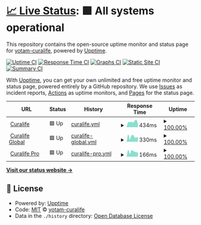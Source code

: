 # [📈 Live Status](https://uptime.curalife.com): <!--live status--> **🟩 All systems operational**

This repository contains the open-source uptime monitor and status page for [yotam-curalife](curalife.com), powered by [Upptime](https://github.com/upptime/upptime).

[![Uptime CI](https://github.com/yotamcuralife/upptime/workflows/Uptime%20CI/badge.svg)](https://github.com/yotamcuralife/upptime/actions?query=workflow%3A%22Uptime+CI%22)
[![Response Time CI](https://github.com/yotamcuralife/upptime/workflows/Response%20Time%20CI/badge.svg)](https://github.com/yotamcuralife/upptime/actions?query=workflow%3A%22Response+Time+CI%22)
[![Graphs CI](https://github.com/yotamcuralife/upptime/workflows/Graphs%20CI/badge.svg)](https://github.com/yotamcuralife/upptime/actions?query=workflow%3A%22Graphs+CI%22)
[![Static Site CI](https://github.com/yotamcuralife/upptime/workflows/Static%20Site%20CI/badge.svg)](https://github.com/yotamcuralife/upptime/actions?query=workflow%3A%22Static+Site+CI%22)
[![Summary CI](https://github.com/yotamcuralife/upptime/workflows/Summary%20CI/badge.svg)](https://github.com/yotamcuralife/upptime/actions?query=workflow%3A%22Summary+CI%22)

With [Upptime](https://upptime.js.org), you can get your own unlimited and free uptime monitor and status page, powered entirely by a GitHub repository. We use [Issues](https://github.com/yotamcuralife/upptime/issues) as incident reports, [Actions](https://github.com/yotamcuralife/upptime/actions) as uptime monitors, and [Pages](https://uptime.curalife.com) for the status page.

<!--start: status pages-->
<!-- This summary is generated by Upptime (https://github.com/upptime/upptime) -->
<!-- Do not edit this manually, your changes will be overwritten -->
<!-- prettier-ignore -->
| URL | Status | History | Response Time | Uptime |
| --- | ------ | ------- | ------------- | ------ |
| <img alt="" src="https://icons.duckduckgo.com/ip3/www.curalife.com.ico" height="13"> [Curalife](https://www.curalife.com) | 🟩 Up | [curalife.yml](https://github.com/yotamcuralife/upptime/commits/HEAD/history/curalife.yml) | <details><summary><img alt="Response time graph" src="./graphs/curalife/response-time-week.png" height="20"> 434ms</summary><br><a href="https://yotamcuralife.github.io/upptime/history/curalife"><img alt="Response time 448" src="https://img.shields.io/endpoint?url=https%3A%2F%2Fraw.githubusercontent.com%2Fyotamcuralife%2Fupptime%2FHEAD%2Fapi%2Fcuralife%2Fresponse-time.json"></a><br><a href="https://yotamcuralife.github.io/upptime/history/curalife"><img alt="24-hour response time 489" src="https://img.shields.io/endpoint?url=https%3A%2F%2Fraw.githubusercontent.com%2Fyotamcuralife%2Fupptime%2FHEAD%2Fapi%2Fcuralife%2Fresponse-time-day.json"></a><br><a href="https://yotamcuralife.github.io/upptime/history/curalife"><img alt="7-day response time 434" src="https://img.shields.io/endpoint?url=https%3A%2F%2Fraw.githubusercontent.com%2Fyotamcuralife%2Fupptime%2FHEAD%2Fapi%2Fcuralife%2Fresponse-time-week.json"></a><br><a href="https://yotamcuralife.github.io/upptime/history/curalife"><img alt="30-day response time 448" src="https://img.shields.io/endpoint?url=https%3A%2F%2Fraw.githubusercontent.com%2Fyotamcuralife%2Fupptime%2FHEAD%2Fapi%2Fcuralife%2Fresponse-time-month.json"></a><br><a href="https://yotamcuralife.github.io/upptime/history/curalife"><img alt="1-year response time 448" src="https://img.shields.io/endpoint?url=https%3A%2F%2Fraw.githubusercontent.com%2Fyotamcuralife%2Fupptime%2FHEAD%2Fapi%2Fcuralife%2Fresponse-time-year.json"></a></details> | <details><summary><a href="https://yotamcuralife.github.io/upptime/history/curalife">100.00%</a></summary><a href="https://yotamcuralife.github.io/upptime/history/curalife"><img alt="All-time uptime 100.00%" src="https://img.shields.io/endpoint?url=https%3A%2F%2Fraw.githubusercontent.com%2Fyotamcuralife%2Fupptime%2FHEAD%2Fapi%2Fcuralife%2Fuptime.json"></a><br><a href="https://yotamcuralife.github.io/upptime/history/curalife"><img alt="24-hour uptime 100.00%" src="https://img.shields.io/endpoint?url=https%3A%2F%2Fraw.githubusercontent.com%2Fyotamcuralife%2Fupptime%2FHEAD%2Fapi%2Fcuralife%2Fuptime-day.json"></a><br><a href="https://yotamcuralife.github.io/upptime/history/curalife"><img alt="7-day uptime 100.00%" src="https://img.shields.io/endpoint?url=https%3A%2F%2Fraw.githubusercontent.com%2Fyotamcuralife%2Fupptime%2FHEAD%2Fapi%2Fcuralife%2Fuptime-week.json"></a><br><a href="https://yotamcuralife.github.io/upptime/history/curalife"><img alt="30-day uptime 100.00%" src="https://img.shields.io/endpoint?url=https%3A%2F%2Fraw.githubusercontent.com%2Fyotamcuralife%2Fupptime%2FHEAD%2Fapi%2Fcuralife%2Fuptime-month.json"></a><br><a href="https://yotamcuralife.github.io/upptime/history/curalife"><img alt="1-year uptime 100.00%" src="https://img.shields.io/endpoint?url=https%3A%2F%2Fraw.githubusercontent.com%2Fyotamcuralife%2Fupptime%2FHEAD%2Fapi%2Fcuralife%2Fuptime-year.json"></a></details>
| <img alt="" src="https://icons.duckduckgo.com/ip3/global.curalife.com.ico" height="13"> [Curalife Global](https://global.curalife.com) | 🟩 Up | [curalife-global.yml](https://github.com/yotamcuralife/upptime/commits/HEAD/history/curalife-global.yml) | <details><summary><img alt="Response time graph" src="./graphs/curalife-global/response-time-week.png" height="20"> 330ms</summary><br><a href="https://yotamcuralife.github.io/upptime/history/curalife-global"><img alt="Response time 353" src="https://img.shields.io/endpoint?url=https%3A%2F%2Fraw.githubusercontent.com%2Fyotamcuralife%2Fupptime%2FHEAD%2Fapi%2Fcuralife-global%2Fresponse-time.json"></a><br><a href="https://yotamcuralife.github.io/upptime/history/curalife-global"><img alt="24-hour response time 425" src="https://img.shields.io/endpoint?url=https%3A%2F%2Fraw.githubusercontent.com%2Fyotamcuralife%2Fupptime%2FHEAD%2Fapi%2Fcuralife-global%2Fresponse-time-day.json"></a><br><a href="https://yotamcuralife.github.io/upptime/history/curalife-global"><img alt="7-day response time 330" src="https://img.shields.io/endpoint?url=https%3A%2F%2Fraw.githubusercontent.com%2Fyotamcuralife%2Fupptime%2FHEAD%2Fapi%2Fcuralife-global%2Fresponse-time-week.json"></a><br><a href="https://yotamcuralife.github.io/upptime/history/curalife-global"><img alt="30-day response time 353" src="https://img.shields.io/endpoint?url=https%3A%2F%2Fraw.githubusercontent.com%2Fyotamcuralife%2Fupptime%2FHEAD%2Fapi%2Fcuralife-global%2Fresponse-time-month.json"></a><br><a href="https://yotamcuralife.github.io/upptime/history/curalife-global"><img alt="1-year response time 353" src="https://img.shields.io/endpoint?url=https%3A%2F%2Fraw.githubusercontent.com%2Fyotamcuralife%2Fupptime%2FHEAD%2Fapi%2Fcuralife-global%2Fresponse-time-year.json"></a></details> | <details><summary><a href="https://yotamcuralife.github.io/upptime/history/curalife-global">100.00%</a></summary><a href="https://yotamcuralife.github.io/upptime/history/curalife-global"><img alt="All-time uptime 100.00%" src="https://img.shields.io/endpoint?url=https%3A%2F%2Fraw.githubusercontent.com%2Fyotamcuralife%2Fupptime%2FHEAD%2Fapi%2Fcuralife-global%2Fuptime.json"></a><br><a href="https://yotamcuralife.github.io/upptime/history/curalife-global"><img alt="24-hour uptime 100.00%" src="https://img.shields.io/endpoint?url=https%3A%2F%2Fraw.githubusercontent.com%2Fyotamcuralife%2Fupptime%2FHEAD%2Fapi%2Fcuralife-global%2Fuptime-day.json"></a><br><a href="https://yotamcuralife.github.io/upptime/history/curalife-global"><img alt="7-day uptime 100.00%" src="https://img.shields.io/endpoint?url=https%3A%2F%2Fraw.githubusercontent.com%2Fyotamcuralife%2Fupptime%2FHEAD%2Fapi%2Fcuralife-global%2Fuptime-week.json"></a><br><a href="https://yotamcuralife.github.io/upptime/history/curalife-global"><img alt="30-day uptime 100.00%" src="https://img.shields.io/endpoint?url=https%3A%2F%2Fraw.githubusercontent.com%2Fyotamcuralife%2Fupptime%2FHEAD%2Fapi%2Fcuralife-global%2Fuptime-month.json"></a><br><a href="https://yotamcuralife.github.io/upptime/history/curalife-global"><img alt="1-year uptime 100.00%" src="https://img.shields.io/endpoint?url=https%3A%2F%2Fraw.githubusercontent.com%2Fyotamcuralife%2Fupptime%2FHEAD%2Fapi%2Fcuralife-global%2Fuptime-year.json"></a></details>
| <img alt="" src="https://icons.duckduckgo.com/ip3/professionals.curalife.com.ico" height="13"> [Curalife Pro](https://professionals.curalife.com) | 🟩 Up | [curalife-pro.yml](https://github.com/yotamcuralife/upptime/commits/HEAD/history/curalife-pro.yml) | <details><summary><img alt="Response time graph" src="./graphs/curalife-pro/response-time-week.png" height="20"> 166ms</summary><br><a href="https://yotamcuralife.github.io/upptime/history/curalife-pro"><img alt="Response time 169" src="https://img.shields.io/endpoint?url=https%3A%2F%2Fraw.githubusercontent.com%2Fyotamcuralife%2Fupptime%2FHEAD%2Fapi%2Fcuralife-pro%2Fresponse-time.json"></a><br><a href="https://yotamcuralife.github.io/upptime/history/curalife-pro"><img alt="24-hour response time 227" src="https://img.shields.io/endpoint?url=https%3A%2F%2Fraw.githubusercontent.com%2Fyotamcuralife%2Fupptime%2FHEAD%2Fapi%2Fcuralife-pro%2Fresponse-time-day.json"></a><br><a href="https://yotamcuralife.github.io/upptime/history/curalife-pro"><img alt="7-day response time 166" src="https://img.shields.io/endpoint?url=https%3A%2F%2Fraw.githubusercontent.com%2Fyotamcuralife%2Fupptime%2FHEAD%2Fapi%2Fcuralife-pro%2Fresponse-time-week.json"></a><br><a href="https://yotamcuralife.github.io/upptime/history/curalife-pro"><img alt="30-day response time 169" src="https://img.shields.io/endpoint?url=https%3A%2F%2Fraw.githubusercontent.com%2Fyotamcuralife%2Fupptime%2FHEAD%2Fapi%2Fcuralife-pro%2Fresponse-time-month.json"></a><br><a href="https://yotamcuralife.github.io/upptime/history/curalife-pro"><img alt="1-year response time 169" src="https://img.shields.io/endpoint?url=https%3A%2F%2Fraw.githubusercontent.com%2Fyotamcuralife%2Fupptime%2FHEAD%2Fapi%2Fcuralife-pro%2Fresponse-time-year.json"></a></details> | <details><summary><a href="https://yotamcuralife.github.io/upptime/history/curalife-pro">100.00%</a></summary><a href="https://yotamcuralife.github.io/upptime/history/curalife-pro"><img alt="All-time uptime 100.00%" src="https://img.shields.io/endpoint?url=https%3A%2F%2Fraw.githubusercontent.com%2Fyotamcuralife%2Fupptime%2FHEAD%2Fapi%2Fcuralife-pro%2Fuptime.json"></a><br><a href="https://yotamcuralife.github.io/upptime/history/curalife-pro"><img alt="24-hour uptime 100.00%" src="https://img.shields.io/endpoint?url=https%3A%2F%2Fraw.githubusercontent.com%2Fyotamcuralife%2Fupptime%2FHEAD%2Fapi%2Fcuralife-pro%2Fuptime-day.json"></a><br><a href="https://yotamcuralife.github.io/upptime/history/curalife-pro"><img alt="7-day uptime 100.00%" src="https://img.shields.io/endpoint?url=https%3A%2F%2Fraw.githubusercontent.com%2Fyotamcuralife%2Fupptime%2FHEAD%2Fapi%2Fcuralife-pro%2Fuptime-week.json"></a><br><a href="https://yotamcuralife.github.io/upptime/history/curalife-pro"><img alt="30-day uptime 100.00%" src="https://img.shields.io/endpoint?url=https%3A%2F%2Fraw.githubusercontent.com%2Fyotamcuralife%2Fupptime%2FHEAD%2Fapi%2Fcuralife-pro%2Fuptime-month.json"></a><br><a href="https://yotamcuralife.github.io/upptime/history/curalife-pro"><img alt="1-year uptime 100.00%" src="https://img.shields.io/endpoint?url=https%3A%2F%2Fraw.githubusercontent.com%2Fyotamcuralife%2Fupptime%2FHEAD%2Fapi%2Fcuralife-pro%2Fuptime-year.json"></a></details>

<!--end: status pages-->

[**Visit our status website →**](https://uptime.curalife.com)

## 📄 License

- Powered by: [Upptime](https://github.com/upptime/upptime)
- Code: [MIT](./LICENSE) © [yotam-curalife](curalife.com)
- Data in the `./history` directory: [Open Database License](https://opendatacommons.org/licenses/odbl/1-0/)
